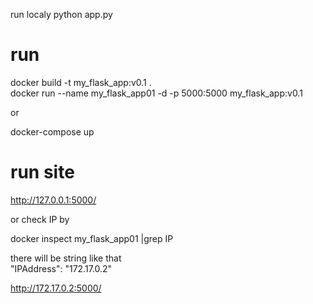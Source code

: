run localy
python app.py


# run
docker build -t my_flask_app:v0.1 .  
docker run --name my_flask_app01 -d -p 5000:5000 my_flask_app:v0.1  

or  

docker-compose up


# run site
http://127.0.0.1:5000/


or check IP by 

docker inspect my_flask_app01 |grep IP

there will be string like that  
"IPAddress": "172.17.0.2"  

http://172.17.0.2:5000/